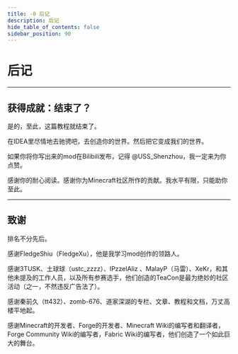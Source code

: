 ```yaml
---
title: -0 后记
description: 后记
hide_table_of_contents: false
sidebar_position: 90
---
```



# 后记

---

## 获得成就：结束了？

是的，至此，这篇教程就结束了。

在IDEA里尽情地去驰骋吧，去创造你的世界。然后把它变成我们的世界。

如果你将你写出来的mod在Bilibili发布，记得 @USS_Shenzhou，我一定来为你点赞。

感谢你的耐心阅读。感谢你为Minecraft社区所作的贡献。我水平有限，只能助你至此。

---

## 致谢

排名不分先后。

感谢FledgeShiu（FledgeXu），他是我学习mod创作的领路人。

感谢3TUSK、土球球（ustc_zzzz）、IPzzelAliz 、MalayP（马雷）、XeKr，和其他未提及的工作人员，以及所有参赛选手，他们创造的TeaCon是最为绝妙的社区活动（之一，不然违反广告法了）。

感谢秦前久（tt432）、zomb-676、道家深湖的专栏、文章、教程和文档，万丈高楼平地起。

感谢Minecraft的开发者、Forge的开发者、Minecraft Wiki的编写者和翻译者，Forge Community Wiki的编写者，Fabric Wiki的编写者，他们创造了一个如此巨大的舞台。
